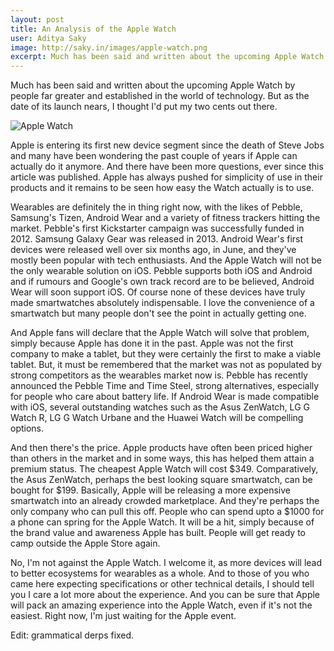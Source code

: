 ```yaml
---
layout: post
title: An Analysis of the Apple Watch
user: Aditya Saky
image: http://saky.in/images/apple-watch.png
excerpt: Much has been said and written about the upcoming Apple Watch by people far greater and established in the world of technology. But as the date of its launch nears, I thought I'd put my two cents out there.
---
```

Much has been said and written about the upcoming Apple Watch by people far greater and established in the world of technology. But as the date of its launch nears, I thought I'd put my two cents out there.

![Apple Watch](http://saky.in/images/apple-watch.png "Taken from Redmond Pie")

Apple is entering its first new device segment since the death of Steve Jobs and many have been wondering the past couple of years if Apple can actually do it anymore. And there have been more questions, ever since this article was published. Apple has always pushed for simplicity of use in their products and it remains to be seen how easy the Watch actually is to use.

Wearables are definitely the in thing right now, with the likes of Pebble, Samsung's Tizen, Android Wear and a variety of fitness trackers hitting the market. Pebble's first Kickstarter campaign was successfully funded in 2012. Samsung Galaxy Gear was released in 2013. Android Wear's first devices were released well over six months ago, in June, and they've mostly been popular with tech enthusiasts. And the Apple Watch will not be the only wearable solution on iOS. Pebble supports both iOS and Android and if rumours and Google's own track record are to be believed, Android Wear will soon support iOS. Of course none of these devices have truly made smartwatches absolutely indispensable. I love the convenience of a smartwatch but many people don't see the point in actually getting one.

And Apple fans will declare that the Apple Watch will solve that problem, simply because Apple has done it in the past. Apple was not the first company to make a tablet, but they were certainly the first to make a viable tablet. But, it must be remembered that the market was not as populated by strong competitors as the wearables market now is. Pebble has recently announced the Pebble Time and Time Steel, strong alternatives, especially for people who care about battery life. If Android Wear is made compatible with iOS, several outstanding watches such as the Asus ZenWatch, LG G Watch R, LG G Watch Urbane and the Huawei Watch will be compelling options.

And then there's the price. Apple products have often been priced higher than others in the market and in some ways, this has helped them attain a premium status. The cheapest Apple Watch will cost $349. Comparatively, the Asus ZenWatch, perhaps the best looking square smartwatch, can be bought for $199. Basically, Apple will be releasing a more expensive smartwatch into an already crowded marketplace. And they're perhaps the only company who can pull this off. People who can spend upto a $1000 for a phone can spring for the Apple Watch. It will be a hit, simply because of the brand value and awareness Apple has built. People will get ready to camp outside the Apple Store again.

No, I'm not against the Apple Watch. I welcome it, as more devices will lead to better ecosystems for wearables as a whole. And to those of you who came here expecting specifications or other technical details, I should tell you I care a lot more about the experience. And you can be sure that Apple will pack an amazing experience into the Apple Watch, even if it's not the easiest. Right now, I'm just waiting for the Apple event.

Edit: grammatical derps fixed.
